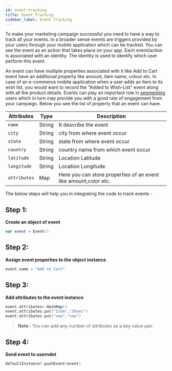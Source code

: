 ```yaml
---
id: event-tracking
title: Event Tracking
sidebar_label: Event Tracking
---
```


To make your marketing campaign successful you need to have a way to track all your events. In a broader sense events are triggers provided by your users through your mobile application which can be tracked. You can see the event as an action that takes place on your app. Each event/action is associated with an identity. The identity is used to identify which user perform this event. 

An event can have multiple properties associated with it like Add to Cart event have an additional property like amount, item name, colour etc. In case of an e-commerce mobile application when a user adds an item to its wish list, you would want to record the "Added to Wish-List" event along with all the product details. Events can play an important role in [segmenting](/d/docs/fundamentals/segments) users which in turn may provide you with a good rate of engagement from your campaign. Below you see the list of property that an event can have.


|Attributes|Type|Description|
|---|---|---|
|`name`|String|It describe the event|
|`city`|String|city from where event occur|
|`state`|String|state from where event occur|
|`country`|String|country name from which event occur|
|`latitude`|String|Location Latitude|
|`longitude`|String|Location Longitude|
|`attributes`|Map|Here you can store properties of an event like amount,color etc.|

The below steps will help you in integrating the code to track events - 

## Step 1:
**Create an object of event**

```kotlin
var event = Event()
```

## Step 2:
**Assign event properties to the object instance**

```kotlin
event.name = "Add to Cart"
```

## Step 3:
**Add attributes to the event instance** 

```kotlin
event.attributes= HashMap()
event.attributes.put("Item","Shoes")
event.attributes.put("new","new")
````
> **Note :** You can add any number of attributes as a key value pair.

## Step 4:
**Send event to userndot**

```kotlin
defaultInstance?.pushEvent(event)
```
